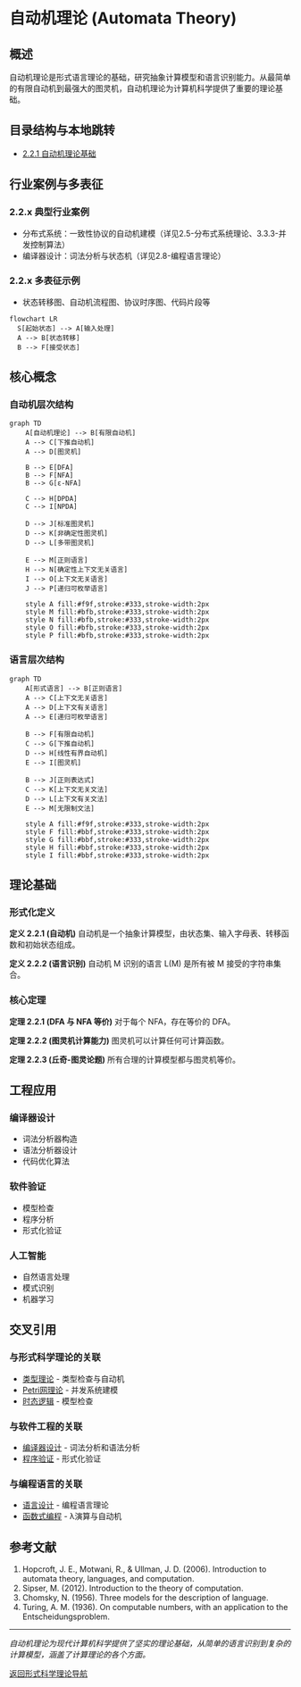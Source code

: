 # 自动机理论 (Automata Theory)

## 概述

自动机理论是形式语言理论的基础，研究抽象计算模型和语言识别能力。从最简单的有限自动机到最强大的图灵机，自动机理论为计算机科学提供了重要的理论基础。

## 目录结构与本地跳转

- [2.2.1 自动机理论基础](./2.2.1-自动机理论基础.md)

## 行业案例与多表征

### 2.2.x 典型行业案例

- 分布式系统：一致性协议的自动机建模（详见2.5-分布式系统理论、3.3.3-并发控制算法）
- 编译器设计：词法分析与状态机（详见2.8-编程语言理论）

### 2.2.x 多表征示例

- 状态转移图、自动机流程图、协议时序图、代码片段等

```mermaid
flowchart LR
  S[起始状态] --> A[输入处理]
  A --> B[状态转移]
  B --> F[接受状态]
```

## 核心概念

### 自动机层次结构

```mermaid
graph TD
    A[自动机理论] --> B[有限自动机]
    A --> C[下推自动机]
    A --> D[图灵机]
    
    B --> E[DFA]
    B --> F[NFA]
    B --> G[ε-NFA]
    
    C --> H[DPDA]
    C --> I[NPDA]
    
    D --> J[标准图灵机]
    D --> K[非确定性图灵机]
    D --> L[多带图灵机]
    
    E --> M[正则语言]
    H --> N[确定性上下文无关语言]
    I --> O[上下文无关语言]
    J --> P[递归可枚举语言]
    
    style A fill:#f9f,stroke:#333,stroke-width:2px
    style M fill:#bfb,stroke:#333,stroke-width:2px
    style N fill:#bfb,stroke:#333,stroke-width:2px
    style O fill:#bfb,stroke:#333,stroke-width:2px
    style P fill:#bfb,stroke:#333,stroke-width:2px
```

### 语言层次结构

```mermaid
graph TD
    A[形式语言] --> B[正则语言]
    A --> C[上下文无关语言]
    A --> D[上下文有关语言]
    A --> E[递归可枚举语言]
    
    B --> F[有限自动机]
    C --> G[下推自动机]
    D --> H[线性有界自动机]
    E --> I[图灵机]
    
    B --> J[正则表达式]
    C --> K[上下文无关文法]
    D --> L[上下文有关文法]
    E --> M[无限制文法]
    
    style A fill:#f9f,stroke:#333,stroke-width:2px
    style F fill:#bbf,stroke:#333,stroke-width:2px
    style G fill:#bbf,stroke:#333,stroke-width:2px
    style H fill:#bbf,stroke:#333,stroke-width:2px
    style I fill:#bbf,stroke:#333,stroke-width:2px
```

## 理论基础

### 形式化定义

**定义 2.2.1 (自动机)**
自动机是一个抽象计算模型，由状态集、输入字母表、转移函数和初始状态组成。

**定义 2.2.2 (语言识别)**
自动机 M 识别的语言 L(M) 是所有被 M 接受的字符串集合。

### 核心定理

**定理 2.2.1 (DFA 与 NFA 等价)**
对于每个 NFA，存在等价的 DFA。

**定理 2.2.2 (图灵机计算能力)**
图灵机可以计算任何可计算函数。

**定理 2.2.3 (丘奇-图灵论题)**
所有合理的计算模型都与图灵机等价。

## 工程应用

### 编译器设计

- 词法分析器构造
- 语法分析器设计
- 代码优化算法

### 软件验证

- 模型检查
- 程序分析
- 形式化验证

### 人工智能

- 自然语言处理
- 模式识别
- 机器学习

## 交叉引用

### 与形式科学理论的关联

- [类型理论](../2.1-类型理论/) - 类型检查与自动机
- [Petri网理论](../2.3-Petri网理论/) - 并发系统建模
- [时态逻辑](../2.4-时态逻辑/) - 模型检查

### 与软件工程的关联

- [编译器设计](../3-软件工程与架构/3.1-系统架构/) - 词法分析和语法分析
- [程序验证](../3-软件工程与架构/3.4-软件验证/) - 形式化验证

### 与编程语言的关联

- [语言设计](../4-编程语言与范式/4.1-Rust语言/) - 编程语言理论
- [函数式编程](../4-编程语言与范式/4.2-函数式编程/) - λ演算与自动机

## 参考文献

1. Hopcroft, J. E., Motwani, R., & Ullman, J. D. (2006). Introduction to automata theory, languages, and computation.
2. Sipser, M. (2012). Introduction to the theory of computation.
3. Chomsky, N. (1956). Three models for the description of language.
4. Turing, A. M. (1936). On computable numbers, with an application to the Entscheidungsproblem.

---

*自动机理论为现代计算机科学提供了坚实的理论基础，从简单的语言识别到复杂的计算模型，涵盖了计算理论的各个方面。*

[返回形式科学理论导航](../README.md)

